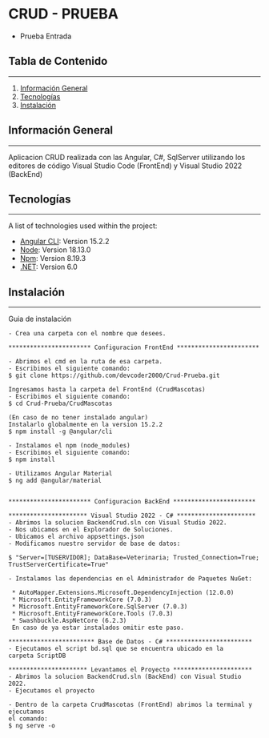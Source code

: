 # CRUD - PRUEBA
* Prueba Entrada
## Tabla de Contenido
***
1. [Información General](#información-general)
2. [Tecnologías](#tecnologías)
3. [Instalación](#instalación)

## Información General
***
Aplicacion CRUD realizada con las Angular, C#, SqlServer utilizando los editores de código Visual Studio Code (FrontEnd) y Visual Studio 2022 (BackEnd)

## Tecnologías
***
A list of technologies used within the project:
* [Angular CLI](https://angular.io/): Version 15.2.2 
* [Node](https://nodejs.org/en/): Version 18.13.0
* [Npm](https://www.npmjs.com/): Version 8.19.3
* [.NET](https://dotnet.microsoft.com/en-us/download/dotnet/6.0): Version 6.0

## Instalación
***
Guia de instalación
```
- Crea una carpeta con el nombre que desees.

*********************** Configuracion FrontEnd ***********************

- Abrimos el cmd en la ruta de esa carpeta.
- Escribimos el siguiente comando:
$ git clone https://github.com/devcoder2000/Crud-Prueba.git

Ingresamos hasta la carpeta del FrontEnd (CrudMascotas)
- Escribimos el siguiente comando:
$ cd Crud-Prueba/CrudMascotas

(En caso de no tener instalado angular)
Instalarlo globalmente en la version 15.2.2
$ npm install -g @angular/cli

- Instalamos el npm (node_modules)
- Escribimos el siguiente comando:
$ npm install

- Utilizamos Angular Material
$ ng add @angular/material


*********************** Configuracion BackEnd ***********************

********************** Visual Studio 2022 - C# **********************
- Abrimos la solucion BackendCrud.sln con Visual Studio 2022.
- Nos ubicamos en el Explorador de Soluciones.
- Ubicamos el archivo appsettings.json
- Modificamos nuestro servidor de base de datos:

$ "Server=[TUSERVIDOR]; DataBase=Veterinaria; Trusted_Connection=True; TrustServerCertificate=True"

- Instalamos las dependencias en el Administrador de Paquetes NuGet:

 * AutoMapper.Extensions.Microsoft.DependencyInjection (12.0.0)
 * Microsoft.EntityFrameworkCore (7.0.3)
 * Microsoft.EntityFrameworkCore.SqlServer (7.0.3)
 * Microsoft.EntityFrameworkCore.Tools (7.0.3)
 * Swashbuckle.AspNetCore (6.2.3)
 En caso de ya estar instalados omitir este paso.

************************ Base de Datos - C# ************************
- Ejecutamos el script bd.sql que se encuentra ubicado en la
carpeta ScriptDB

********************** Levantamos el Proyecto **********************
- Abrimos la solucion BackendCrud.sln (BackEnd) con Visual Studio 2022.
- Ejecutamos el proyecto

- Dentro de la carpeta CrudMascotas (FrontEnd) abrimos la terminal y ejecutamos
el comando: 
$ ng serve -o

```